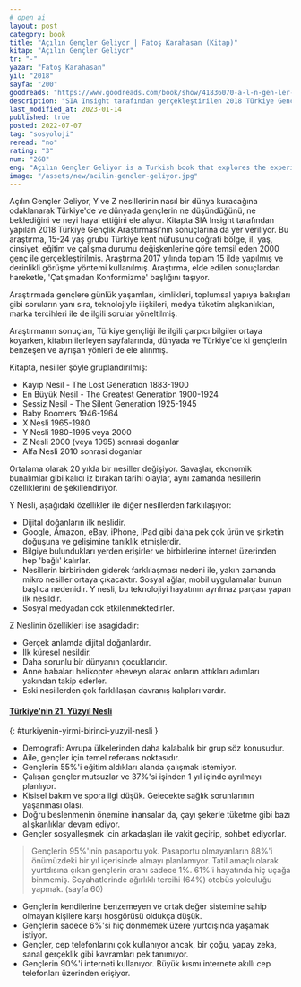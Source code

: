 ```yaml
---
# open ai
layout: post
category: book
title: "Açılın Gençler Geliyor | Fatoş Karahasan (Kitap)"
kitap: "Açılın Gençler Geliyor"
tr: "-"
yazar: "Fatoş Karahasan"
yil: "2018"
sayfa: "200"
goodreads: "https://www.goodreads.com/book/show/41836070-a-l-n-gen-ler-geliyor"
description: "SIA Insight tarafından gerçekleştirilen 2018 Türkiye Gençlik Araştırması'nın sonuçlarını ele alan Açılın Gençler Geliyor özellikle Y ve Z nesillerine odaklanıyor."
last_modified_at: 2023-01-14
published: true
posted: 2022-07-07
tag: "sosyoloji"
reread: "no"
rating: "3"
num: "268"
eng: "Açılın Gençler Geliyor is a Turkish book that explores the experiences, struggles, and aspirations of young people in contemporary society. The book delves into various themes relevant to youth, such as identity, relationships, social issues, and personal growth."
image: "/assets/new/acilin-gencler-geliyor.jpg"
---
```


Açılın Gençler Geliyor, Y ve Z nesillerinin nasıl bir dünya kuracağına odaklanarak Türkiye'de ve dünyada gençlerin ne düşündüğünü, ne beklediğini ve neyi hayal ettiğini ele alıyor. Kitapta SIA Insight tarafından yapılan 2018 Türkiye Gençlik Araştırması'nın sonuçlarına da yer veriliyor. Bu araştırma, 15-24 yaş grubu Türkiye kent nüfusunu coğrafi bölge, il, yaş, cinsiyet, eğitim ve çalışma durumu değişkenlerine göre temsil eden 2000 genç ile gerçekleştirilmiş. Araştırma 2017 yılında toplam 15 ilde yapılmış ve derinlikli görüşme yöntemi kullanılmış. Araştırma, elde edilen sonuçlardan hareketle, 'Çatışmadan Konformizme' başlığını taşıyor.

Araştırmada gençlere günlük yaşamları, kimlikleri, toplumsal yapıya bakışları gibi soruların yanı sıra, teknolojiyle ilişkileri, medya tüketim alışkanlıkları, marka tercihleri ile de ilgili sorular yöneltilmiş.

Araştırmanın sonuçları, Türkiye gençliği ile ilgili çarpıcı bilgiler ortaya koyarken, kitabın ilerleyen sayfalarında, dünyada ve Türkiye'de ki gençlerin benzeşen ve ayrışan yönleri de ele alınmış.

Kitapta, nesiller şöyle gruplandırılmış:

- Kayıp Nesil - The Lost Generation 1883-1900
- En Büyük Nesil - The Greatest Generation 1900-1924
- Sessiz Nesil - The Silent Generation 1925-1945
- Baby Boomers 1946-1964
- X Nesli 1965-1980
- Y Nesli 1980-1995 veya 2000
- Z Nesli 2000 (veya 1995) sonrasi doganlar
- Alfa Nesli 2010 sonrasi doganlar

Ortalama olarak 20 yılda bir nesiller değişiyor. Savaşlar, ekonomik bunalımlar gibi kalıcı iz bırakan tarihi olaylar, aynı zamanda nesillerin özelliklerini de şekillendiriyor.

Y Nesli, aşağıdaki özellikler ile diğer nesillerden farklılaşıyor:

- Dijital doğanların ilk neslidir.
- Google, Amazon, eBay, iPhone, iPad gibi daha pek çok ürün ve şirketin doğuşuna ve gelişimine tanıklık etmişlerdir.
- Bilgiye bulundukları yerden erişirler ve birbirlerine internet üzerinden hep 'bağlı' kalırlar.
- Nesillerin birbirinden giderek farklılaşması nedeni ile, yakın zamanda mikro nesiller ortaya çıkacaktır. Sosyal ağlar, mobil uygulamalar bunun başlıca nedenidir. Y nesli, bu teknolojiyi hayatının ayrılmaz parçası yapan ilk nesildir.
- Sosyal medyadan cok etkilenmektedirler.

Z Neslinin özellikleri ise asagidadir:

- Gerçek anlamda dijital doğanlardır.
- İlk küresel nesildir.
- Daha sorunlu bir dünyanın çocuklarıdır.
- Anne babaları helikopter ebeveyn olarak onların attıkları adımları yakından takip ederler.
- Eski nesillerden çok farklılaşan davranış kalıpları vardır.

#### [Türkiye'nin 21. Yüzyıl Nesli](#turkiyenin-yirmi-birinci-yuzyil-nesli)

{: #turkiyenin-yirmi-birinci-yuzyil-nesli }

- Demografi: Avrupa ülkelerinden daha kalabalık bir grup söz konusudur.
- Aile, gençler için temel referans noktasıdır.
- Gençlerin 55%'i eğitim aldıkları alanda çalışmak istemiyor.
- Çalışan gençler mutsuzlar ve 37%'si işinden 1 yıl içinde ayrılmayı planlıyor.
- Kisisel bakım ve spora ilgi düşük. Gelecekte sağlık sorunlarının yaşanması olası.
- Doğru beslenmenin önemine inansalar da, çayı şekerle tüketme gibi bazı alışkanlıklar devam ediyor.
- Gençler sosyalleşmek icin arkadaşları ile vakit geçirip, sohbet ediyorlar.

> Gençlerin 95%'inin pasaportu yok. Pasaportu olmayanların 88%'i önümüzdeki bir yıl içerisinde almayı planlamıyor. Tatil amaçlı olarak yurtdısına çıkan gençlerin oranı sadece 1%. 61%'i hayatında hiç uçağa binmemiş. Seyahatlerinde ağırlıklı tercihi (64%) otobüs yolculuğu yapmak. (sayfa 60)

- Gençlerin kendilerine benzemeyen ve ortak değer sistemine sahip olmayan kişilere karşı hoşgörüsü oldukça düşük.
- Gençlerin sadece 6%'si hiç dönmemek üzere yurtdışında yaşamak istiyor.
- Gençler, cep telefonlarını çok kullanıyor ancak, bir çoğu, yapay zeka, sanal gerçeklik gibi kavramları pek tanımıyor.
- Gençlerin 90%'i interneti kullanıyor. Büyük kısmı internete akıllı cep telefonları üzerinden erişiyor.
